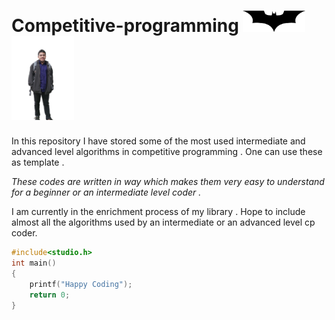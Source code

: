 # Competitive-programming <img src="zzzzzzzz Batarang.png" width="100"></div>   <img src="zzzzzzz Me.png" width="100"></div>    

In this repository I have stored some of the most used intermediate and advanced level algorithms in competitive programming .
One can use these as  template . 

*These codes are written in way which makes them very easy to understand for a beginner or an intermediate level coder .*<br>

I am currently in the enrichment process of my library . Hope to include almost all the algorithms used by an intermediate or an advanced level cp coder.

```c
#include<studio.h>
int main()
{
    printf("Happy Coding");
    return 0;
}
```
  
